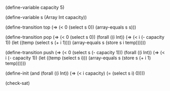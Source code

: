 (define-variable capacity 5)

(define-variable s (Array Int capacity))

(define-transition top
  (=> (< 0 (select s 0))
      (array-equals s s)))

(define-transition pop
  (=> (< 0 (select s 0))
      (forall ((i Int))
              (=> (< i (- capacity 1))
                  (let ((temp (select s (+ i 1))))
                    (array-equals s (store s i temp))))))

(define-transition push
  (=> (< 0 (select s (- capacity 1)))
      (forall ((i Int))
              (=> (< i (- capacity 1))
                  (let ((temp (select s i)))
                    (array-equals s (store s (+ i 1) temp))))))

(define-init
  (and (forall ((i Int))
               (=> (< i capacity)
                   (= (select s i) 0))))

(check-sat)
```